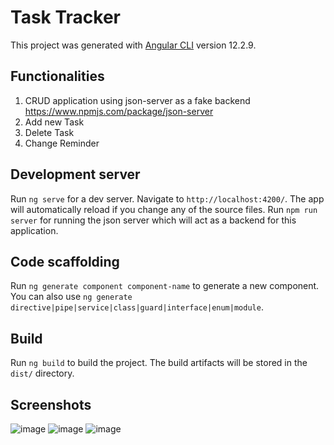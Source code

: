 # Task Tracker

This project was generated with [Angular CLI](https://github.com/angular/angular-cli) version 12.2.9.

## Functionalities

1. CRUD application using json-server as a fake backend https://www.npmjs.com/package/json-server
2. Add new Task
3. Delete Task
4. Change Reminder 

## Development server

Run `ng serve` for a dev server. Navigate to `http://localhost:4200/`. The app will automatically reload if you change any of the source files.
Run `npm run server` for running the json server which will act as a backend for this application.

## Code scaffolding

Run `ng generate component component-name` to generate a new component. You can also use `ng generate directive|pipe|service|class|guard|interface|enum|module`.

## Build

Run `ng build` to build the project. The build artifacts will be stored in the `dist/` directory.

## Screenshots
![image](https://user-images.githubusercontent.com/83269188/137580721-3eef603f-ad7d-4e09-913c-9a33200f3aa0.png)
![image](https://user-images.githubusercontent.com/83269188/137580736-5d062cda-fc53-431e-9a7f-d4f843053dba.png)
![image](https://user-images.githubusercontent.com/83269188/137580748-632705a7-1341-48fe-878c-92a28ec1f9ad.png)

